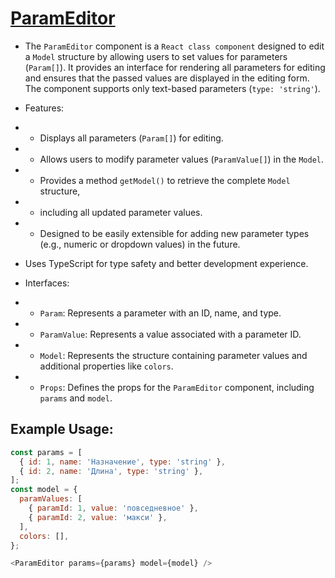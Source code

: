 # [ParamEditor](https://github.com/Dmitiy/ParamEditor.git)

- The `ParamEditor` component is a `React class component` designed to edit a `Model` structure by allowing users to set values for parameters (`Param[]`). It provides an interface for rendering all parameters for editing and ensures that the passed values are displayed in the editing form. The component supports only text-based parameters (`type: 'string'`).

- Features:
- - Displays all parameters (`Param[]`) for editing.
- - Allows users to modify parameter values (`ParamValue[]`) in the `Model`.
- - Provides a method `getModel()` to retrieve the complete `Model` structure,
- - including all updated parameter values.
- - Designed to be easily extensible for adding new parameter types (e.g., numeric or dropdown values) in the future.

- Uses TypeScript for type safety and better development experience.

- Interfaces:
- - `Param`: Represents a parameter with an ID, name, and type.
- - `ParamValue`: Represents a value associated with a parameter ID.
- - `Model`: Represents the structure containing parameter values and additional properties like `colors`.
- - `Props`: Defines the props for the `ParamEditor` component, including `params` and `model`.

## Example Usage:

```javascript
const params = [
  { id: 1, name: 'Назначение', type: 'string' },
  { id: 2, name: 'Длина', type: 'string' },
];
const model = {
  paramValues: [
    { paramId: 1, value: 'повседневное' },
    { paramId: 2, value: 'макси' },
  ],
  colors: [],
};
```

```javascript
<ParamEditor params={params} model={model} />
```
